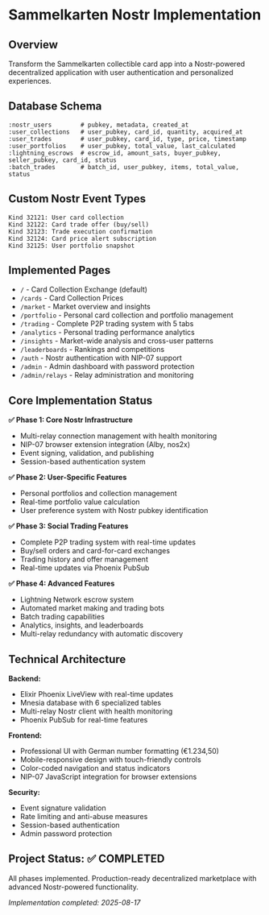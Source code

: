 # Sammelkarten Nostr Implementation

## Overview
Transform the Sammelkarten collectible card app into a Nostr-powered decentralized application with user authentication and personalized experiences.

## Database Schema
```
:nostr_users        # pubkey, metadata, created_at
:user_collections   # user_pubkey, card_id, quantity, acquired_at
:user_trades        # user_pubkey, card_id, type, price, timestamp
:user_portfolios    # user_pubkey, total_value, last_calculated
:lightning_escrows  # escrow_id, amount_sats, buyer_pubkey, seller_pubkey, card_id, status
:batch_trades       # batch_id, user_pubkey, items, total_value, status
```

## Custom Nostr Event Types
```
Kind 32121: User card collection
Kind 32122: Card trade offer (buy/sell)
Kind 32123: Trade execution confirmation  
Kind 32124: Card price alert subscription
Kind 32125: User portfolio snapshot
```

## Implemented Pages
- `/` - Card Collection Exchange (default)
- `/cards` - Card Collection Prices  
- `/market` - Market overview and insights
- `/portfolio` - Personal card collection and portfolio management
- `/trading` - Complete P2P trading system with 5 tabs
- `/analytics` - Personal trading performance analytics
- `/insights` - Market-wide analysis and cross-user patterns
- `/leaderboards` - Rankings and competitions
- `/auth` - Nostr authentication with NIP-07 support
- `/admin` - Admin dashboard with password protection
- `/admin/relays` - Relay administration and monitoring

## Core Implementation Status

**✅ Phase 1: Core Nostr Infrastructure**
- Multi-relay connection management with health monitoring
- NIP-07 browser extension integration (Alby, nos2x)
- Event signing, validation, and publishing
- Session-based authentication system

**✅ Phase 2: User-Specific Features**
- Personal portfolios and collection management
- Real-time portfolio value calculation
- User preference system with Nostr pubkey identification

**✅ Phase 3: Social Trading Features**
- Complete P2P trading system with real-time updates
- Buy/sell orders and card-for-card exchanges
- Trading history and offer management
- Real-time updates via Phoenix PubSub

**✅ Phase 4: Advanced Features**
- Lightning Network escrow system
- Automated market making and trading bots
- Batch trading capabilities  
- Analytics, insights, and leaderboards
- Multi-relay redundancy with automatic discovery

## Technical Architecture

**Backend:**
- Elixir Phoenix LiveView with real-time updates
- Mnesia database with 6 specialized tables
- Multi-relay Nostr client with health monitoring
- Phoenix PubSub for real-time features

**Frontend:**
- Professional UI with German number formatting (€1.234,50)
- Mobile-responsive design with touch-friendly controls
- Color-coded navigation and status indicators
- NIP-07 JavaScript integration for browser extensions

**Security:**
- Event signature validation
- Rate limiting and anti-abuse measures
- Session-based authentication
- Admin password protection

## Project Status: ✅ COMPLETED
All phases implemented. Production-ready decentralized marketplace with advanced Nostr-powered functionality.

*Implementation completed: 2025-08-17*